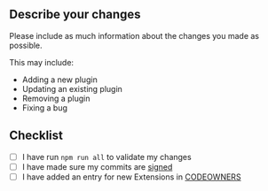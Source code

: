 ## Describe your changes

Please include as much information about the changes you made as possible.

This may include:

- Adding a new plugin
- Updating an existing plugin
- Removing a plugin
- Fixing a bug

## Checklist

- [ ] I have run `npm run all` to validate my changes
- [ ] I have made sure my commits are [signed](https://docs.github.com/en/authentication/managing-commit-signature-verification/signing-commits)
- [ ] I have added an entry for new Extensions in [CODEOWNERS](/CODEOWNERS)
